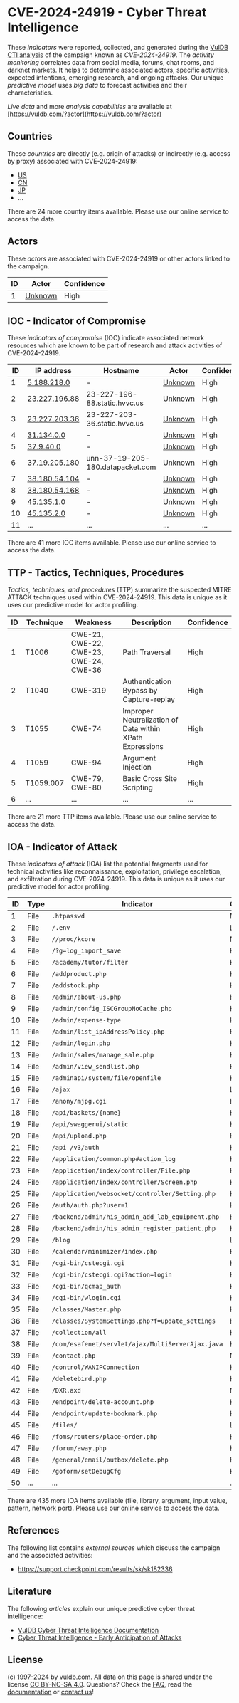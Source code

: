 # CVE-2024-24919 - Cyber Threat Intelligence

These _indicators_ were reported, collected, and generated during the [VulDB CTI analysis](https://vuldb.com/?kb.cti) of the campaign known as _CVE-2024-24919_. The _activity monitoring_ correlates data from social media, forums, chat rooms, and darknet markets. It helps to determine associated actors, specific activities, expected intentions, emerging research, and ongoing attacks. Our unique _predictive model_ uses _big data_ to forecast activities and their characteristics.

_Live data_ and more _analysis capabilities_ are available at [https://vuldb.com/?actor](https://vuldb.com/?actor)

## Countries

These _countries_ are directly (e.g. origin of attacks) or indirectly (e.g. access by proxy) associated with CVE-2024-24919:

* [US](https://vuldb.com/?country.us)
* [CN](https://vuldb.com/?country.cn)
* [JP](https://vuldb.com/?country.jp)
* ...

There are 24 more country items available. Please use our online service to access the data.

## Actors

These _actors_ are associated with CVE-2024-24919 or other actors linked to the campaign.

ID | Actor | Confidence
-- | ----- | ----------
1 | [Unknown](https://vuldb.com/?actor.unknown) | High

## IOC - Indicator of Compromise

These _indicators of compromise_ (IOC) indicate associated network resources which are known to be part of research and attack activities of CVE-2024-24919.

ID | IP address | Hostname | Actor | Confidence
-- | ---------- | -------- | ----- | ----------
1 | [5.188.218.0](https://vuldb.com/?ip.5.188.218.0) | - | [Unknown](https://vuldb.com/?actor.unknown) | High
2 | [23.227.196.88](https://vuldb.com/?ip.23.227.196.88) | 23-227-196-88.static.hvvc.us | [Unknown](https://vuldb.com/?actor.unknown) | High
3 | [23.227.203.36](https://vuldb.com/?ip.23.227.203.36) | 23-227-203-36.static.hvvc.us | [Unknown](https://vuldb.com/?actor.unknown) | High
4 | [31.134.0.0](https://vuldb.com/?ip.31.134.0.0) | - | [Unknown](https://vuldb.com/?actor.unknown) | High
5 | [37.9.40.0](https://vuldb.com/?ip.37.9.40.0) | - | [Unknown](https://vuldb.com/?actor.unknown) | High
6 | [37.19.205.180](https://vuldb.com/?ip.37.19.205.180) | unn-37-19-205-180.datapacket.com | [Unknown](https://vuldb.com/?actor.unknown) | High
7 | [38.180.54.104](https://vuldb.com/?ip.38.180.54.104) | - | [Unknown](https://vuldb.com/?actor.unknown) | High
8 | [38.180.54.168](https://vuldb.com/?ip.38.180.54.168) | - | [Unknown](https://vuldb.com/?actor.unknown) | High
9 | [45.135.1.0](https://vuldb.com/?ip.45.135.1.0) | - | [Unknown](https://vuldb.com/?actor.unknown) | High
10 | [45.135.2.0](https://vuldb.com/?ip.45.135.2.0) | - | [Unknown](https://vuldb.com/?actor.unknown) | High
11 | ... | ... | ... | ...

There are 41 more IOC items available. Please use our online service to access the data.

## TTP - Tactics, Techniques, Procedures

_Tactics, techniques, and procedures_ (TTP) summarize the suspected MITRE ATT&CK techniques used within CVE-2024-24919. This data is unique as it uses our predictive model for actor profiling.

ID | Technique | Weakness | Description | Confidence
-- | --------- | -------- | ----------- | ----------
1 | T1006 | CWE-21, CWE-22, CWE-23, CWE-24, CWE-36 | Path Traversal | High
2 | T1040 | CWE-319 | Authentication Bypass by Capture-replay | High
3 | T1055 | CWE-74 | Improper Neutralization of Data within XPath Expressions | High
4 | T1059 | CWE-94 | Argument Injection | High
5 | T1059.007 | CWE-79, CWE-80 | Basic Cross Site Scripting | High
6 | ... | ... | ... | ...

There are 21 more TTP items available. Please use our online service to access the data.

## IOA - Indicator of Attack

These _indicators of attack_ (IOA) list the potential fragments used for technical activities like reconnaissance, exploitation, privilege escalation, and exfiltration during CVE-2024-24919. This data is unique as it uses our predictive model for actor profiling.

ID | Type | Indicator | Confidence
-- | ---- | --------- | ----------
1 | File | `.htpasswd` | Medium
2 | File | `/.env` | Low
3 | File | `//proc/kcore` | Medium
4 | File | `/?g=log_import_save` | High
5 | File | `/academy/tutor/filter` | High
6 | File | `/addproduct.php` | High
7 | File | `/addstock.php` | High
8 | File | `/admin/about-us.php` | High
9 | File | `/admin/config_ISCGroupNoCache.php` | High
10 | File | `/admin/expense-type` | High
11 | File | `/admin/list_ipAddressPolicy.php` | High
12 | File | `/admin/login.php` | High
13 | File | `/admin/sales/manage_sale.php` | High
14 | File | `/admin/view_sendlist.php` | High
15 | File | `/adminapi/system/file/openfile` | High
16 | File | `/ajax` | Low
17 | File | `/anony/mjpg.cgi` | High
18 | File | `/api/baskets/{name}` | High
19 | File | `/api/swaggerui/static` | High
20 | File | `/api/upload.php` | High
21 | File | `/api /v3/auth` | High
22 | File | `/application/common.php#action_log` | High
23 | File | `/application/index/controller/File.php` | High
24 | File | `/application/index/controller/Screen.php` | High
25 | File | `/application/websocket/controller/Setting.php` | High
26 | File | `/auth/auth.php?user=1` | High
27 | File | `/backend/admin/his_admin_add_lab_equipment.php` | High
28 | File | `/backend/admin/his_admin_register_patient.php` | High
29 | File | `/blog` | Low
30 | File | `/calendar/minimizer/index.php` | High
31 | File | `/cgi-bin/cstecgi.cgi` | High
32 | File | `/cgi-bin/cstecgi.cgi?action=login` | High
33 | File | `/cgi-bin/qcmap_auth` | High
34 | File | `/cgi-bin/wlogin.cgi` | High
35 | File | `/classes/Master.php` | High
36 | File | `/classes/SystemSettings.php?f=update_settings` | High
37 | File | `/collection/all` | High
38 | File | `/com/esafenet/servlet/ajax/MultiServerAjax.java` | High
39 | File | `/contact.php` | Medium
40 | File | `/control/WANIPConnection` | High
41 | File | `/deletebird.php` | High
42 | File | `/DXR.axd` | Medium
43 | File | `/endpoint/delete-account.php` | High
44 | File | `/endpoint/update-bookmark.php` | High
45 | File | `/files/` | Low
46 | File | `/foms/routers/place-order.php` | High
47 | File | `/forum/away.php` | High
48 | File | `/general/email/outbox/delete.php` | High
49 | File | `/goform/setDebugCfg` | High
50 | ... | ... | ...

There are 435 more IOA items available (file, library, argument, input value, pattern, network port). Please use our online service to access the data.

## References

The following list contains _external sources_ which discuss the campaign and the associated activities:

* https://support.checkpoint.com/results/sk/sk182336

## Literature

The following _articles_ explain our unique predictive cyber threat intelligence:

* [VulDB Cyber Threat Intelligence Documentation](https://vuldb.com/?kb.cti)
* [Cyber Threat Intelligence - Early Anticipation of Attacks](https://www.scip.ch/en/?labs.20201022)

## License

(c) [1997-2024](https://vuldb.com/?kb.changelog) by [vuldb.com](https://vuldb.com/?kb.about). All data on this page is shared under the license [CC BY-NC-SA 4.0](https://creativecommons.org/licenses/by-nc-sa/4.0/). Questions? Check the [FAQ](https://vuldb.com/?kb.faq), read the [documentation](https://vuldb.com/?kb) or [contact us](https://vuldb.com/?contact)!
